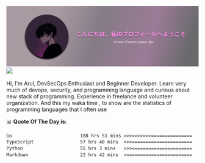 ![banner](.github/profile-markdown.png)
<img src="https://user-images.githubusercontent.com/73097560/115834477-dbab4500-a447-11eb-908a-139a6edaec5c.gif"></p>

Hi, I'm Arul, DevSecOps Enthusiast and Beginner Developer. Learn very much of devops, security, and programming language and curious about new stack of programming. Experience in freelance and volunteer organization. And this my waka time , to show are the statistics of programming languages that I often use

📊 **Quote Of The Day is:**
<!--START_SECTION:waka-->

```txt
Go                         188 hrs 51 mins >>>>>>>>>>===============   40.92 %
TypeScript                 57 hrs 48 mins  >>>======================   12.52 %
Python                     55 hrs 3 mins   >>>======================   11.93 %
Markdown                   22 hrs 42 mins  >========================   04.92 %
```

<!--END_SECTION:waka-->
